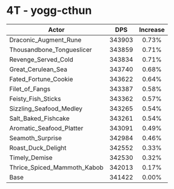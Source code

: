 # 4T - yogg-cthun
| Actor | DPS | Increase |
|---|:---:|:---:|
|Draconic_Augment_Rune|343903|0.73%|
|Thousandbone_Tongueslicer|343859|0.71%|
|Revenge_Served_Cold|343834|0.71%|
|Great_Cerulean_Sea|343740|0.68%|
|Fated_Fortune_Cookie|343622|0.64%|
|Filet_of_Fangs|343387|0.58%|
|Feisty_Fish_Sticks|343362|0.57%|
|Sizzling_Seafood_Medley|343265|0.54%|
|Salt_Baked_Fishcake|343261|0.54%|
|Aromatic_Seafood_Platter|343091|0.49%|
|Seamoth_Surprise|342984|0.46%|
|Roast_Duck_Delight|342552|0.33%|
|Timely_Demise|342530|0.32%|
|Thrice_Spiced_Mammoth_Kabob|342013|0.17%|
|Base|341422|0.00%|
